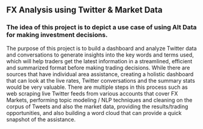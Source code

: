 ## FX Analysis using Twitter & Market Data

### The idea of this project is to depict a use case of using Alt Data for making investment decisions.

The purpose of this project is to build a dashboard and analyze Twitter data and conversations to generate insights into the key words and terms used, which will help traders get the latest information in a streamlined, efficient and summarized format before making trading decisions. While there are sources that have individual area assistance, creating a holistic dashboard that can look at the live rates, Twitter conversations and the summary stats would be very valuable. There are multiple steps in this process such as web scraping live Twitter feeds from various accounts that cover FX Markets, performing topic modeling / NLP techniques and cleaning on the corpus of Tweets and also the market data, providing the results/trading opportunities, and also building a word cloud that can provide a quick snapshot of the assistance.
